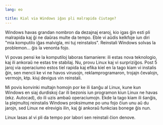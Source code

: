 ```yaml
---
lang: eo

title: Kial via Windows iĝas pli malrapida ĉiutage?
---
```


Windows havas grandan nombron da dezajnaj eraroj, kio igas ĝin esti pli malrapida kaj ĝi ne daŭras multe da tempo. Eble vi aŭdis kelkfoje iun diri "mia komputilo iĝas malvigla, mi tuj reinstalos". Reinstali Windows solvas la problemon... ĝis la venonta fojo.

Vi povas pensi ke la komputiloj laboras tiamaniere: ili estas nova teknologio, kaj ili ankoraŭ ne estas tre stabilaj. Nu, provu Linux kaj vi surpriziĝos. Post 5 jaroj via operaciumo estos tiel rapida kaj efika kiel en la tago kiam vi instalis ĝin, sen mencii ke vi ne havos virusojn, reklamprogramaron, trojajn ĉevalojn, vermojn, ktp. kiuj devigus vin reinstali.

Mi povis konvinki multajn homojn por ke ili ŝanĝu al Linux, kune kun Windows en siaj durdiskoj ĉar ili bezonis iun programon kiun Linux ne havas (ekz. Autocad), do ili uzis ambaŭ operaciumojn. Ekde la tago kiam ili ŝanĝis, la plejmultoj reinstalis Windows proksimume po unu fojo ĉiun unu aŭ du jarojn, sed Linux ne elrevigis ilin, kaj ĝi ankoraŭ funkcias bonege ĝis nun.

Linux lasas al vi pli da tempo por labori sen reinstali ĉion denove.




